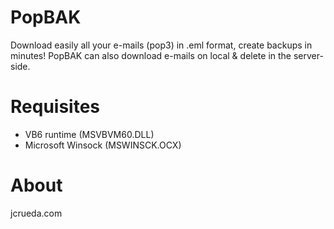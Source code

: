 # PopBAK
Download easily all your e-mails (pop3) in .eml format, create backups in minutes!
PopBAK can also download e-mails on local & delete in the server-side.
# Requisites
- VB6 runtime (MSVBVM60.DLL)
- Microsoft Winsock (MSWINSCK.OCX) 
# About
jcrueda.com
